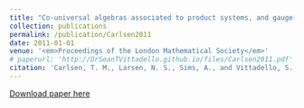 ```yaml
---
title: "Co-universal algebras associated to product systems, and gauge-invariant uniqueness theorems"
collection: publications
permalink: /publication/Carlsen2011
date: 2011-01-01
venue: '<em>Proceedings of the London Mathematical Society</em>'
# paperurl: 'http://DrSeanTVittadello.github.io/files/Carlsen2011.pdf'
citation: 'Carlsen, T. M., Larsen, N. S., Sims, A., and Vittadello, S. T. Co-universal algebras associated to product systems, and gauge-invariant uniqueness theorems. <em>Proceedings of the London Mathematical Society</em>, 2011, <strong>103</strong>, 563-600.'
---
```

[Download paper here](http://DrSeanTVittadello.github.io/files/Carlsen2011.pdf)
